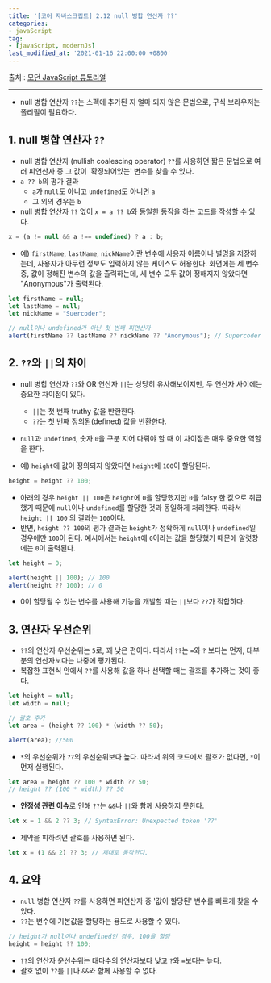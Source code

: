 ```yaml
---
title: '[코어 자바스크립트] 2.12 null 병합 연산자 ??'
categories:
- javaScript
tag:
- [javaScript, modernJs]
last_modified_at: '2021-01-16 22:00:00 +0800'
---
```


출처 : [모던 JavaScript 튜토리얼](https://ko.javascript.info/)

---

- null 병합 연산자 `??`는 스펙에 추가된 지 얼마 되지 않은 문법으로, 구식 브라우저는 폴리필이 필요하다.

## 1.  null 병합 연산자 `??`

- null 병합 연산자 (nullish coalescing operator) `??`를 사용하면 짧은 문법으로 여러 피연산자 중 그 값이 '확정되어있는' 변수를 찾을 수 있다.
- `a ?? b`의 평가 결과
    - `a`가 `null`도 아니고 `undefined`도 아니면 `a`
    - 그 외의 경우는 `b`
- null 병합 연산자 `??` 없이 `x = a ?? b`와 동일한 동작을 하는 코드를 작성할 수 있다.

```jsx
x = (a != null && a !== undefined) ? a : b;
```

- 예) `firstName`, `lastName`, `nickName`이란 변수에 사용자 이름이나 별명을 저장하는데, 사용자가 아무런 정보도 입력하지 않는 케이스도 허용한다. 화면에는 세 변수 중, 값이 정해진 변수의 값을 출력하는데, 세 변수 모두 값이 정해지지 않았다면 "Anonymous"가 출력된다.

```jsx
let firstName = null;
let lastName = null;
let nickName = "Suercoder";

// null이나 undefined가 아닌 첫 번째 피연산자
alert(firstName ?? lastName ?? nickName ?? "Anonymous"); // Supercoder
```

## 2. `??`와 `||`의 차이

- null 병합 연산자 `??`와 OR 연산자 `||`는 상당히 유사해보이지만, 두 연산자 사이에는 중요한 차이점이 있다.
    - `||`는 첫 번째 truthy 값을 반환한다.
    - `??`는 첫 번째 정의된(defined) 값을 반환한다.
- `null`과 `undefined`, 숫자 `0`을 구분 지어 다뤄야 할 때 이 차이점은 매우 중요한 역할을 한다.

- 예) `height`에 값이 정의되지 않았다면 `height`에 `100`이 할당된다.

```jsx
height = height ?? 100;
```

- 아래의 경우 `height || 100`은 `height`에 `0`을 할당했지만 `0`을 falsy 한 값으로 취급했기 때문에 `null`이나 `undefined`를 할당한 것과 동일하게 처리한다. 따라서 `height || 100` 의 결과는 `100`이다.
- 반면, `height ?? 100`의 평가 결과는 `height`가 정확하게 `null`이나 `undefined`일 경우에만 `100`이 된다. 예시에서는 `height`에 `0`이라는 값을 할당했기 때문에 알럿창에는 `0`이 출력된다.

```jsx
let height = 0;

alert(height || 100); // 100
alert(height ?? 100); // 0
```

- 0이 할당될 수 있는 변수를 사용해 기능을 개발할 때는 `||`보다 `??`가 적합하다.

## 3. 연산자 우선순위

- `??`의 연산자 우선순위는 `5`로, 꽤 낮은 편이다. 따라서 `??`는 `=`와 `?` 보다는 먼저, 대부분의 연산자보다는 나중에 평가된다.
- 복잡한 표현식 안에서 `??`를 사용해 값을 하나 선택할 때는 괄호를 추가하는 것이 좋다.

```jsx
let height = null;
let width = null;

// 괄호 추가
let area = (height ?? 100) * (width ?? 50);

alert(area); //500
```

- `*`의 우선순위가 `??`의 우선순위보다 높다. 따라서 위의 코드에서 괄호가 없다면, `*`이 먼저 실행된다.

```jsx
let area = height ?? 100 * width ?? 50;
// height ?? (100 * width) ?? 50
```

- **안정성 관련 이슈**로 인해 `??`는 `&&`나 `||`와 함께 사용하지 못한다.

```jsx
let x = 1 && 2 ?? 3; // SyntaxError: Unexpected token '??'
```

- 제약을 피하려면 괄호를 사용하면 된다.

```jsx
let x = (1 && 2) ?? 3; // 제대로 동작한다.
```

## 4. 요약

- `null` 병합 연산자 `??`를 사용하면 피연산자 중 '값이 할당된' 변수를 빠르게 찾을 수 있다.
- `??`는 변수에 기본값을 할당하는 용도로 사용할 수 있다.

```jsx
// height가 null이나 undefined인 경우, 100을 할당
height = height ?? 100;
```

- `??`의 연산자 운선수위는 대다수의 연산자보다 낮고 `?`와 `=`보다는 높다.
- 괄호 없이 `??`를 `||`나 `&&`와 함께 사용할 수 없다.